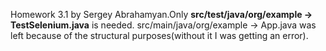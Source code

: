 Homework 3.1 by Sergey Abrahamyan.Only **src/test/java/org/example -> TestSelenium.java** is needed. src/main/java/org/example -> App.java was left because of the structural purposes(without it I was getting an error).
